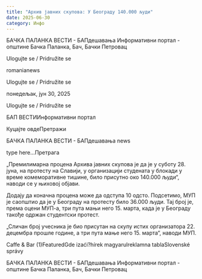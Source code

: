 ```yaml
---
title: "Архив јавних скупова: У Београду 140.000 људи"
date: 2025-06-30
category: Инфо
---
```


БАЧКА ПАЛАНКА ВЕСТИ - БАПдешавања Информативни портал - општине Бачка Паланка, Бач, Бачки Петровац

Ulogujte se / Pridružite se

romanianews

Ulogujte se / Pridružite se

понедељак, јун 30, 2025

Ulogujte se / Pridružite se

БАП ВЕСТИИнформативни портал

Куцајте овдеПретражи

БАЧКА ПАЛАНКА ВЕСТИ - БАПдешавања news

type here...Претрага

„Премилимарна процена Архива јавних скупова је да је у суботу 28. јуна, на протесту на Славији, у организацији студената у блокади у време комеморативне тишине, било присутно око 140.000 људи“, наводи се у њиховој објави.

Додају да коначна процена може да одступа 10 одсто.
Подсетимо, МУП је саопштио да је у Београду на протесту било 36.000 људи.
Тај број је, према оцени МУП-а, три пута мањи него 15. марта, када је у Београду такође одржан студентски протест.


„Сличан број учесника је био присутан на скупу истих организатора 22. децембра прошле године, а три пута мање него 15. марта“, наводи МУП.

Caffe & Bar (1)FeaturedGde izaći?hírek magyarulreklamna tablaSlovenské správy

БАЧКА ПАЛАНКА ВЕСТИ - БАПдешавања Информативни портал - општине Бачка Паланка, Бач, Бачки Петровац
